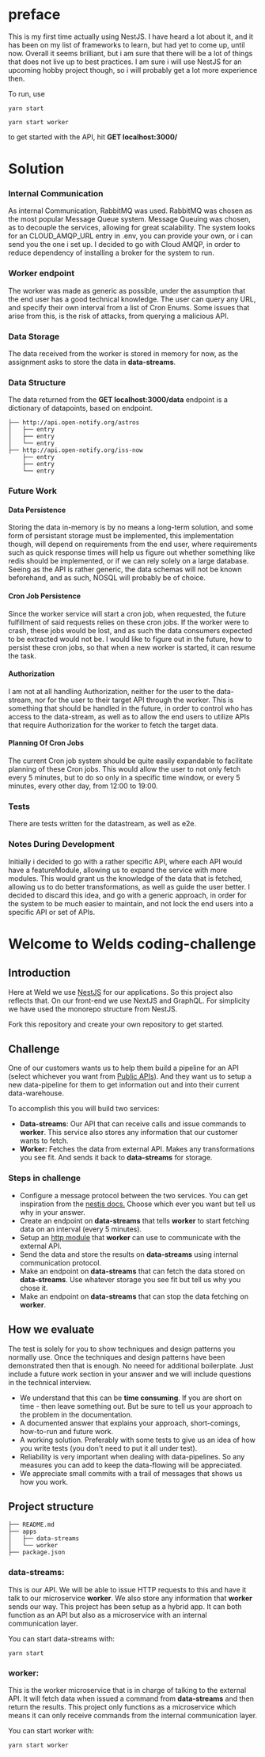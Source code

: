 # preface
This is my first time actually using NestJS. I have heard a lot about it, and it has been on my list of frameworks to learn, but had yet to come up, until now.
Overall it seems brilliant, but i am sure that there will be a lot of things that does not live up to best practices. I am sure i will use NestJS for an upcoming hobby project though, so i will probably get a lot more experience then.

To run, use 
```
yarn start
```
```
yarn start worker
```

to get started with the API, hit **GET localhost:3000/**






# Solution
### Internal Communication
As internal Communication, RabbitMQ was used. RabbitMQ was chosen as the most popular Message Queue system. 
Message Queuing was chosen, as to decouple the services, allowing for great scalability. 
The system looks for an CLOUD_AMQP_URL entry in .env, you can provide your own, or i can send you the one i set up.
I decided to go with Cloud AMQP, in order to reduce dependency of installing a broker for the system to run.

### Worker endpoint
The worker was made as generic as possible, under the assumption that the end user has a good technical knowledge.
The user can query any URL, and specify their own interval from a list of Cron Enums.
Some issues that arise from this, is the risk of attacks, from querying a malicious API. 

### Data Storage
The data received from the worker is stored in memory for now, as the assignment asks to store the data in **data-streams**.

### Data Structure
The data returned from the **GET localhost:3000/data** endpoint is a dictionary of datapoints, based on endpoint. 
```
├── http://api.open-notify.org/astros
│   ├── entry
│   ├── entry
│   └── entry
├── http://api.open-notify.org/iss-now
    ├── entry
    ├── entry
    └── entry
```

### Future Work
#### Data Persistence
Storing the data in-memory is by no means a long-term solution, and some form of persistant storage must be implemented, 
this implementation though, will depend on requirements from the end user, where requirements such as quick response times
will help us figure out whether something like redis should be implemented, or if we can rely solely on a large database.
Seeing as the API is rather generic, the data schemas will not be known beforehand, and as such, NOSQL will probably be of choice. 

#### Cron Job Persistence
Since the worker service will start a cron job, when requested, the future fulfillment of said requests relies on these cron jobs.
If the worker were to crash, these jobs would be lost, and as such the data consumers expected to be extracted would not be.
I would like to figure out in the future, how to persist these cron jobs, so that when a new worker is started, it can resume the task.

#### Authorization
I am not at all handling Authorization, neither for the user to the data-stream, nor for the user to their target API through the worker.
This is something that should be handled in the future, in order to control who has access to the data-stream, as well as to allow the
end users to utilize APIs that require Authorization for the worker to fetch the target data.

#### Planning Of Cron Jobs
The current Cron job system should be quite easily expandable to facilitate planning of these Cron jobs. This would allow the user to
not only fetch every 5 minutes, but to do so only in a specific time window, or every 5 minutes, every other day, from 12:00 to 19:00.

### Tests
There are tests written for the datastream, as well as e2e. 

### Notes During Development
Initially i decided to go with a rather specific API, where each API would have a featureModule, allowing us to expand the service with more modules.
This would grant us the knowledge of the data that is fetched, allowing us to do better transformations, as well as guide the user better.
I decided to discard this idea, and go with a generic approach, in order for the system to be much easier to maintain, and not lock the end users
into a specific API or set of APIs.

# Welcome to Welds coding-challenge

## Introduction
Here at Weld we use [NestJS](https://nestjs.com/) for our applications. So this project also reflects that. On our front-end we use NextJS and GraphQL. For simplicity we have used the monorepo structure from NestJS.

Fork this repository and create your own repository to get started.

## Challenge
One of our customers wants us to help them build a pipeline for an API (select whichever you want from [Public APIs](https://github.com/public-apis/public-apis)). And they want us to setup a new data-pipeline for them to get information out and into their current data-warehouse.

To accomplish this you will build two services:
- **Data-streams**: Our API that can receive calls and issue commands to **worker**. This service also stores any information that our customer wants to fetch.
- **Worker:** Fetches the data from external API. Makes any transformations you see fit. And sends it back to **data-streams** for storage.

### Steps in challenge
- Configure a message protocol between the two services. You can get inspiration from the [nestjs docs.](https://docs.nestjs.com/microservices/basics) Choose which ever you want but tell us why in your answer.
- Create an endpoint on **data-streams** that tells **worker** to start fetching data on an interval (every 5 minutes).
- Setup an [http module](https://docs.nestjs.com/techniques/http-module) that **worker** can use to communicate with the external API.
- Send the data and store the results on **data-streams** using internal communication protocol.
- Make an endpoint on **data-streams** that can fetch the data stored on **data-streams**. Use whatever storage you see fit but tell us why you chose it.
- Make an endpoint on **data-streams** that can stop the data fetching on **worker**.

## How we evaluate
The test is solely for you to show techniques and design patterns you normally use. Once the techniques and design patterns have been demonstrated then that is enough. No neeed for additional boilerplate. Just include a future work section in your answer and we will include questions in the technical interview.

- We understand that this can be **time consuming**. If you are short on time - then leave something out. But be sure to tell us your approach to the problem in the documentation.
- A documented answer that explains your approach, short-comings, how-to-run and future work.
- A working solution. Preferably with some tests to give us an idea of how you write tests (you don't need to put it all under test).
- Reliability is very important when dealing with data-pipelines. So any measures you can add to keep the data-flowing will be appreciated.
- We appreciate small commits with a trail of messages that shows us how you work.

## Project structure
```
├── README.md
├── apps
│   ├── data-streams
│   └── worker
├── package.json
```
### data-streams:
This is our API. We will be able to issue HTTP requests to this and have it talk to our microservice **worker**.
We also store any information that **worker** sends our way. This project has been setup as a hybrid app. It can both function as an API but also as a microservice with an internal communication layer.

You can start data-streams with:
```
yarn start
```

### worker:
This is the worker microservice that is in charge of talking to the external API. It will fetch data when issued a command from **data-streams** and then return the results. This project only functions as a microservice which means it can only receive commands from the internal communication layer.

You can start worker with:
```
yarn start worker
```
